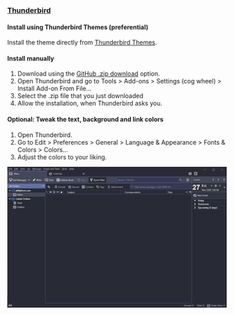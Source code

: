 ### [Thunderbird](https://www.thunderbird.net/en-US/)

#### Install using Thunderbird Themes (preferential)

Install the theme directly from [Thunderbird Themes](https://addons.thunderbird.net/en-US/thunderbird/addon/dracula-theme-for-thunderbird/).

#### Install manually

1. Download using the [GitHub .zip download](https://github.com/dracula/thunderbird/archive/master.zip) option.
2. Open Thunderbird and go to Tools > Add-ons > Settings (cog wheel) > Install Add-on From File...
3. Select the .zip file that you just downloaded
4. Allow the installation, when Thunderbird asks you.

#### Optional: Tweak the text, background and link colors
1. Open Thunderbird.
2. Go to Edit > Preferences > General > Language & Appearance > Fonts & Colors > Colors…
3. Adjust the colors to your liking.

![Dialog](https://raw.githubusercontent.com/dracula/thunderbird/master/screenshot.png)
